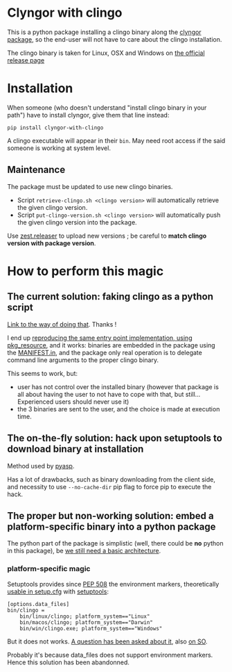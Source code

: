 # Clyngor with clingo
This is a python package installing a clingo binary along the [clyngor package](https://github.com/aluriak/clyngor),
so the end-user will not have to care about the clingo installation.

The clingo binary is taken for Linux, OSX and Windows on [the official release page](https://github.com/potassco/clingo/releases/)

# Installation
When someone (who doesn't understand "install clingo binary in your path") have to install clyngor, give them that line instead:

    pip install clyngor-with-clingo

A clingo executable will appear in their `bin`. May need root access if the said someone is working at system level.


## Maintenance
The package must be updated to use new clingo binaries.

- Script `retrieve-clingo.sh <clingo version>` will automatically retrieve the given clingo version.
- Script `put-clingo-version.sh <clingo version>` will automatically push the given clingo version into the package.

Use [zest.releaser](https://zestreleaser.readthedocs.io) to upload new versions ; be careful to **match clingo version with package version**.



# How to perform this magic

## The current solution: faking clingo as a python script
[Link to the way of doing that](https://stackoverflow.com/questions/24686838/distributing-a-binary-utility-in-setuptools). Thanks !

I end up [reproducing the same entry point implementation, using pkg_resource](clyngor_with_clingo/__init__.py), and it works:
binaries are embedded in the package using the [MANIFEST.in](MANIFEST.in), and the package only real operation
is to delegate command line arguments to the proper clingo binary.

This seems to work, but:

- user has not control over the installed binary (however that package is all about having the user to not have to cope with that, but still… Experienced users should never use it)
- the 3 binaries are sent to the user, and the choice is made at execution time.


## The on-the-fly solution: hack upon setuptools to download binary at installation
Method used by [pyasp](https://github.com/sthiele/pyasp/blob/master/setup.py#L136).

Has a lot of drawbacks, such as binary downloading from the client side, and necessity to use `--no-cache-dir` pip flag to force pip to execute the hack.


## The proper but non-working solution: embed a platform-specific binary into a python package
The python part of the package is simplistic (well, there could be **no** python in this package),
be [we still need a basic architecture](https://stackoverflow.com/questions/12461603/setting-up-setup-py-for-packaging-of-a-single-py-file-and-a-single-data-file-wi).


### platform-specific magic
Setuptools provides since [PEP 508](https://www.python.org/dev/peps/pep-0508) the environment markers,
theoretically [usable in setup.cfg](https://stackoverflow.com/questions/44878440/correct-use-of-pep-508-environment-markers-in-setup-cfg)
with [setuptools](https://github.com/pypa/setuptools/pull/1520):

    [options.data_files]
    bin/clingo =
        bin/linux/clingo; platform_system=="Linux"
        bin/macos/clingo; platform_system=="Darwin"
        bin/win/clingo.exe; platform_system=="Windows"

But it does not works. [A question has been asked about it](https://github.com/pypa/setuptools/issues/1728), also [on SO](https://stackoverflow.com/q/56004271/3077939).

Probably it's because data_files does not support environment markers. Hence this solution has been abandonned.
